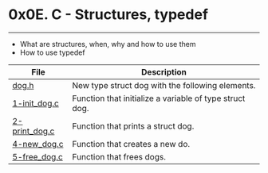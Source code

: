 # 0x0E. C - Structures, typedef
---

- What are structures, when, why and how to use them
- How to use typedef

| File | Description |
| --- | --- |
| [dog.h]() | New type struct dog with the following elements. |
| [ 1-init_dog.c]() | Function that initialize a variable of type struct dog. |
| [2-print_dog.c ]() | Function that prints a struct dog. |
| [4-new_dog.c]() | Function that creates a new do. |
| [5-free_dog.c]() | Function that frees dogs.|
